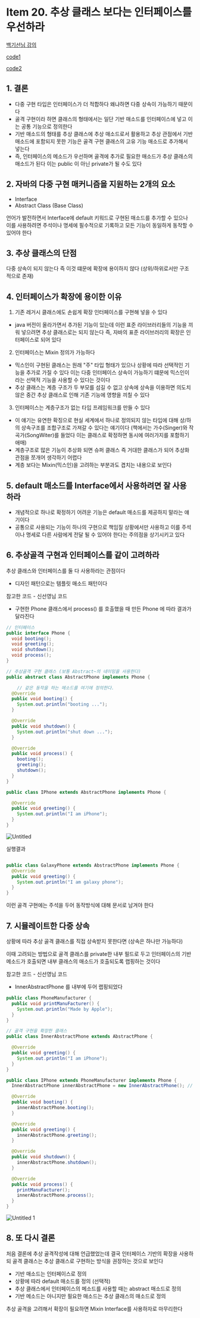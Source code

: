 # Item 20. 추상 클래스 보다는 인터페이스를 우선하라

[백기선님 강의](https://www.youtube.com/watch?v=0yUxPUXS1pM&list=PLfI752FpVCS8e5ACdi5dpwLdlVkn0QgJJ&index=6)

[code1](https://github.com/keesun/study/blob/master/effective-java/item6.md)

[code2](https://github.com/WegraLee/effective-java-3e-source-code/tree/master/src/effectivejava/chapter2/item6) 

## 1. 결론 

- 다중 구현 타입은 인터페이스가 더 적합하다 왜냐하면 다중 상속이 가능하기 때문이다
- 골격 구현이라 하면 클래스의 형태에서는 일단 기반 매소드를 인터페이스에 넣고 이는 공통 기능으로 정의한다 
- 기반 매소드의 형태를 추상 클래스에 추상 매소드로서 활용하고 추상 관점에서 기반 매소드에 포함되지 못한 기능은 골격 구현 클래스의 고유 기능 매소드로 추가해서 넣는다 
- 즉, 인터페이스의 메소드가 우선하며 골격에 추가로 필요한 매소드가 추상 클래스의 매소드가 된다 이는 public 이 아닌 private가 될 수도 있다 

## 2. 자바의 다중 구현 매커니즘을 지원하는 2개의 요소 

- Interface 
- Abstract Class (Base Class)

언어가 발전하면서 Interface에 default 키워드로 구현된 매소드를 추가할 수 있으나 이를 사용하려면 주석이나 명세에 필수적으로 기록하고 모든 기능이 동일하게 동작할 수 있어야 한다 

## 3. 추상 클래스의 단점 

다중 상속이 되지 않는다 즉 이것 떄문에 확장에 용이하지 않다 (상위/하위로서만 구조적으로 존재)

## 4. 인터페이스가 확장에 용이한 이유 

1. 기존 레거시 클래스에도 손쉽게 확장 인터페이스를 구현해 넣을 수 있다 
  - java 버전이 올라가면서 추가된 기능이 있는데 이런 표준 라이브러리들의 기능을 끼워 넣으려면 추상 클래스로는 되지 않는다 즉, 자바의 표준 라이브러리의 확장은 인터페이스로 되어 있다 

2. 인터페이스는 Mixin 정의가 가능하다 
  - 믹스인이 구현된 클래스는 원래 "주" 타입 형태가 있으나 상황에 따라 선택적인 기능을 추가로 가질 수 있다 이는 다중 인터페이스 상속이 가능하기 떄문에 믹스인이라는 선택적 기능을 사용할 수 있다는 것이다 
  - 추상 클래스는 계층 구조가 두 부모를 섬길 수 없고 상속에 상속을 이용하면 의도치 않은 중간 추상 클래스로 인해 기존 기능에 영향을 끼칠 수 있다 

3. 인터페이스는 계층구조가 없는 타입 프레임워크를 만들 수 있다 
  - 이 얘기는 유연한 확징으로 현실 세계에서 하나로 정의되지 않는 타입에 대해 상/하의 상속구조를 조합구조로 가져갈 수 있다는 얘기이다 (책에서는 가수(Singer)와 작곡가(SongWiter)를 들었다 이는 클래스로 확정하면 동시에 여러가지를 포함하기 애매) 
  - 계층구조로 많은 기능이 추상화 되면 슈퍼 클래스 즉 거대한 클래스가 되어 추상화 관점을 쪼개어 생각하기 어렵다 
  - 계층 보다는 Mixin(믹스인)을 고려하는 부분과도 겹치는 내용으로 보인다

## 5. default 매소드를 Interface에서 사용하려면 잘 사용하라 

- 개념적으로 하나로 확정하기 어려운 기능은 default 매소드를 제공하지 말라는 얘기이다 
- 공통으로 사용되는 기능이 하나의 구현으로 책임질 상황에서만 사용하고 이를 주석이나 명세로 다른 사람에게 전달 될 수 있어야 한다는 주의점을 상기시키고 있다 

## 6. 추상골격 구현과 인터페이스를 같이 고려하라 

추상 클래스와 인터페이스를 둘 다 사용하라는 관점이다 
- 디자인 패턴으로는 템플릿 매소드 패턴이다

참고한 코드 - 신선영님 코드
- 구현한 Phone 클래스에서 process() 를 호출했을 때 만든 Phone 에 따라 결과가 달라진다 
  
```java
// 인터페이스
public interface Phone {
  void booting();
  void greeting();
  void shutdown();
  void process();
}
```

```java
// 추상골격 구현 클래스 (보통 Abstract~의 네이밍을 사용한다)
public abstract class AbstractPhone implements Phone {

	// 같은 동작을 하는 메소드를 여기에 정의한다.
  @Override
  public void booting() {
    System.out.println("booting ...");
  }

  @Override
  public void shutdown() {
    System.out.println("shut down ...");
  }

  @Override
  public void process() {
    booting();
    greeting();
    shutdown();
  }
}
```

```java
public class IPhone extends AbstractPhone implements Phone {

  @Override
  public void greeting() {
    System.out.println("I am iPhone");
  }
}
```

![Untitled](https://user-images.githubusercontent.com/42836576/105929647-64098c00-608b-11eb-8df0-909bd4809e73.png)

실행결과

```java

public class GalaxyPhone extends AbstractPhone implements Phone {
  @Override
  public void greeting() {
    System.out.println("I am galaxy phone");
  }
}
```

이런 골격 구현에는 주석을 두어 동작방식에 대해 문서로 남겨야 한다 

## 7. 시뮬레이트한 다중 상속

상황에 따라 추상 골격 클래스를 직접 상속받지 못한다면 (상속은 하나만 가능하다)

이때 고려되는 방법으로 골격 클래스를 private한 내부 필드로 두고 인터페이스의 기반 메소드가 호출되면 내부 클래스의 매소드가 호출되도록 랩핑하는 것이다 

참고한 코드 - 신선영님 코드
- InnerAbstractPhone 를 내부에 두어 랩핑되었다
  
```java
public class PhoneManufacturer {
  public void printManuFacturer() {
    System.out.println("Made by Apple");
  }
}
```

```java
// 골격 구현을 확장한 클래스
public class InnerAbstractPhone extends AbstractPhone {

  @Override
  public void greeting() {
    System.out.println("I am iPhone");
  }
}
```

```java
public class IPhone extends PhoneManufacturer implements Phone {
  InnerAbstractPhone innerAbstractPhone = new InnerAbstractPhone(); // 내부 클래스로 정의

  @Override
  public void booting() {
    innerAbstractPhone.booting();
  }

  @Override
  public void greeting() {
    innerAbstractPhone.greeting();
  }

  @Override
  public void shutdown() {
    innerAbstractPhone.shutdown();
  }

  @Override
  public void process() {
    printManuFacturer();
    innerAbstractPhone.process();
  }
}
```

![Untitled 1](https://user-images.githubusercontent.com/42836576/105929640-62d85f00-608b-11eb-80b4-93dd3e2fb234.png)

## 8. 또 다시 결론 

처음 결론에 추상 골격작성에 대해 언급했었는데 결국 인터페이스 기반의 확장을 사용하되 골격 클래스는 추상 클래스로 구현하는 방식을 권장하는 것으로 보인다 

- 기반 매소드는 인터페이스로 정의 
- 상황에 따라 default 매소드를 정의 (선택적)
- 추상 클래스에서 인터페이스의 메소드를 사용할 때는 abstract 매소드로 정의
- 기반 메소드는 아니지만 필요한 매소드는 추상 클래스의 매소드로 정의 

추상 골격을 고려해서 확장이 필요하면 Mixin Interface를 사용하자로 마무리한다
